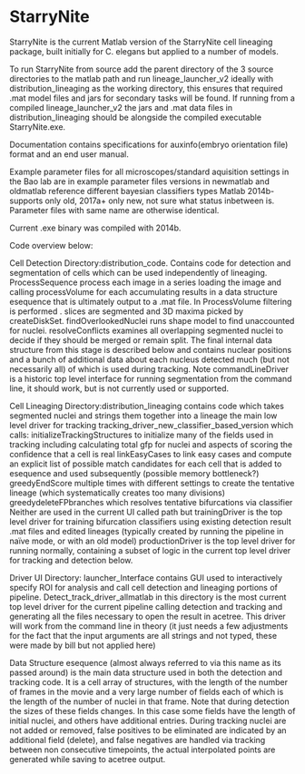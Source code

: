 # StarryNite
StarryNite is the current Matlab version of the StarryNite cell lineaging package, built initially for C. elegans but applied to a number of models.

To run StarryNite from source add the parent directory of the 3 source directories to the matlab path and run lineage_launcher_v2 ideally with distribution_lineaging as the working directory, this ensures that required .mat model files and jars for secondary tasks will be found.
If running from a compiled lineage_launcher_v2 the jars and .mat data files in distribution_lineaging should be alongside the compiled executable StarryNite.exe. 

Documentation contains specifications for auxinfo(embryo orientation file) format and an end user manual.

Example parameter files for all microscopes/standard aquisition settings in the Bao lab are in example parameter files versions in newmatlab and oldmatlab reference different bayesian classifiers types Matlab 2014b- supports only old, 2017a+ only new, not sure what status inbetween is. Parameter files with same name are otherwise identical.

Current .exe binary was compiled with 2014b.

Code overview below:

Cell Detection
Directory:distribution_code.   Contains code for detection and segmentation of cells which can be used independently of lineaging.
  ProcessSequence process each image in a series loading the image and calling processVolume for each accumulating results in a data structure esequence that is ultimately output to a .mat file.  In ProcessVolume filtering is performed . slices are segmented and 3D maxima picked by createDiskSet. findOverlookedNuclei runs shape model to find unaccounted for nuclei. resolveConflicts examines all overlapping segmented nuclei to decide if they should be merged or remain split. 
The final internal data structure from this stage is described below and contains nuclear positions and a bunch of additional data about each nucleus detected much (but not necessarily all) of which is used during tracking. 
Note commandLineDriver is a historic top level interface for running segmentation from the command line, it should work, but is not currently used or supported.

Cell Lineaging
Directory:distribution_lineaging contains code which takes segmented nuclei and strings them together into a lineage
the main low level driver for tracking tracking_driver_new_classifier_based_version
which calls: 
initializeTrackingStructures to  initialize many of the fields used in tracking including calculating total gfp for nuclei and aspects of scoring the confidence that a cell is real
linkEasyCases to link easy cases and compute an explicit list of possible match candidates for each cell that is added to esequence and used subsequently (possible memory bottleneck?) 
greedyEndScore multiple times with different settings to create the tentative lineage (which systematically creates too many divisions)
greedydeleteFPbranches which resolves tentative bifurcations via classifier
Neither are used in the current UI called path but
trainingDriver is the top level driver for training bifurcation classifiers using existing detection result .mat files and  edited lineages (typically created by running the pipeline in naïve mode, or with an old model)
productionDriver is the top level driver for running normally, containing a subset of logic in the current top level driver for tracking and detection below. 

Driver UI
Directory: launcher_Interface  contains GUI used to interactively specify ROI for analysis and call cell detection and lineaging portions of pipeline.
Detect_track_driver_allmatlab in this directory is the most current top level driver for the current pipeline calling detection and tracking and generating all the files necessary to open the result in acetree.  This driver will work from the command line in theory (it just needs a few adjustments for the fact that the input arguments are all strings and not typed, these were made by bill but not applied here)

Data Structure
esequence (almost always referred to via this name as its passed around) is the main data structure used in both the detection and tracking code. It is a cell array of structures, with the length of the number of frames in the movie and a very large number of fields each of which is the length of the number of nuclei in that frame. Note that during detection the sizes of these fields changes. In this case some fields have the length of initial nuclei, and others have additional entries.  During tracking nuclei are not added or removed, false positives to be eliminated are indicated by an additional field (delete), and false negatives are handled via tracking between non consecutive timepoints, the actual interpolated points are generated while saving to acetree output.   
